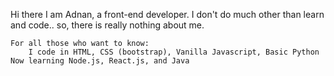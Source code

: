 Hi there
I am Adnan, a front-end developer.
I don't do much other than learn and code..
so, there is really nothing about me. 
      
    For all those who want to know:
        I code in HTML, CSS (bootstrap), Vanilla Javascript, Basic Python
	Now learning Node.js, React.js, and Java
